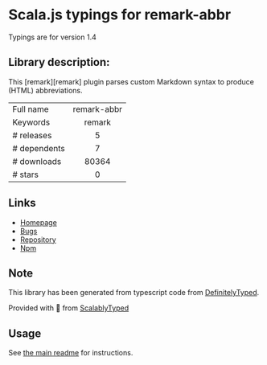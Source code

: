 
# Scala.js typings for remark-abbr

Typings are for version 1.4

## Library description:
This [remark][remark] plugin parses custom Markdown syntax to produce (HTML) abbreviations.

|                    |                 |
| ------------------ | :-------------: |
| Full name          | remark-abbr |
| Keywords           | remark |
| # releases         | 5 |
| # dependents       | 7 |
| # downloads        | 80364 |
| # stars            | 0 |

## Links
- [Homepage](https://github.com/zestedesavoir/zmarkdown#readme)
- [Bugs](https://github.com/zestedesavoir/zmarkdown/issues)
- [Repository](https://github.com/zestedesavoir/zmarkdown)
- [Npm](https://www.npmjs.com/package/remark-abbr)
    


## Note
This library has been generated from typescript code from [DefinitelyTyped](https://definitelytyped.org).

Provided with :purple_heart: from [ScalablyTyped](https://github.com/oyvindberg/ScalablyTyped)

## Usage
See [the main readme](../../readme.md) for instructions.


